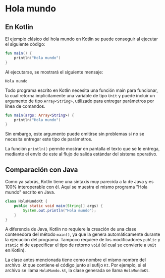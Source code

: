 # Hola mundo

## En Kotlin

El ejemplo clásico del hola mundo en Kotlin se puede conseguir al ejecutar el siguiente código:

```kotlin
fun main() {
    println("Hola mundo")
}
```

Al ejecutarse, se mostrará el siguiente mensaje:

```text
Hola mundo
```

Todo programa escrito en Kotlin necesita una función main para funcionar, la cual retorna implícitamente una variable de tipo `Unit` y puede incluir un argumento de tipo `Array<String>`, utilizado para entregar parámetros por línea de comandos.

```kotlin
fun main(args: Array<String>) {
    println("Hola mundo")
}
```

Sin embargo, este argumento puede omitirse sin problemas si no se necesita entregar este tipo de parámetros.

La función `println()` permite mostrar en pantalla el texto que se le entrega, mediante el envío de este al flujo de salida estándar del sistema operativo.

## Comparación con Java

Como ya sabrás, Kotlin tiene una sintaxis muy parecida a la de Java y es 100% interoperable con él.
Aquí se muestra el mismo programa "Hola mundo" escrito en Java.

```java
class HolaMundoKt {
    public static void main(String[] args) {
        System.out.println("Hola mundo"); 
    }
}
```

A diferencia de Java, Kotlin no requiere la creación de una clase contenedora del método `main()`, ya que la genera automáticamente durante la ejecución del programa.
Tampoco requiere de los modificadores `public` y `static` ni de especificar el tipo de retorno `void` (el cual se convierte a `Unit` en Kotlin).

La clase antes mencionada tiene como nombre el mismo nombre del archivo .kt que contiene el código junto al sufijo `Kt`.
Por ejemplo, si el archivo se llama `HolaMundo.kt`, la clase generada se llama `HolaMundoKt`.

